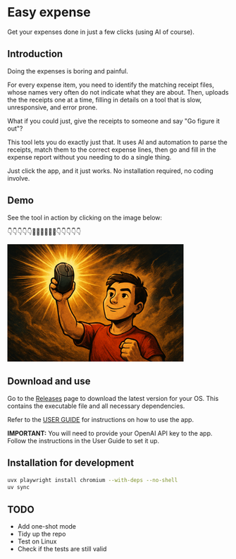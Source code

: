 # Easy expense

Get your expenses done in just a few clicks (using AI of course).

## Introduction

Doing the expenses is boring and painful.

For every expense item, you need to identify the matching receipt files, whose names
very often do not indicate what they are about. Then, uploads the the receipts one at a
time, filling in details on a tool that is slow, unresponsive, and error prone.

What if you could just, give the receipts to someone and say "Go figure it out"?

This tool lets you do exactly just that. It uses AI and automation to parse the
receipts, match them to the correct expense lines, then go and fill in the expense
report without you needing to do a single thing.

Just click the app, and it just works. No installation required, no coding involve.

## Demo

See the tool in action by clicking on the image below:

👇👇👇👇👇🎥🎥🎥🎥🎥🎥👇👇👇👇👇

<a href="https://www.youtube.com/watch?v=-om3waHSL3c">
  <img src="assets/video_thumbnail.png" alt="Product Demo Video" width="400">
</a>

## Download and use

Go to the [Releases](https://github.com/xquyvu/ez-expense/releases) page to download the latest version for your OS. This contains the executable file and all necessary dependencies.

Refer to the [USER GUIDE](deployment/USER_GUIDE.md) for instructions on how to use the app.

**IMPORTANT:** You will need to provide your OpenAI API key to the app. Follow the instructions in the User Guide to set it up.

## Installation for development

```bash
uvx playwright install chromium --with-deps --no-shell
uv sync
```

## TODO

- Add one-shot mode
- Tidy up the repo
- Test on Linux
- Check if the tests are still valid
